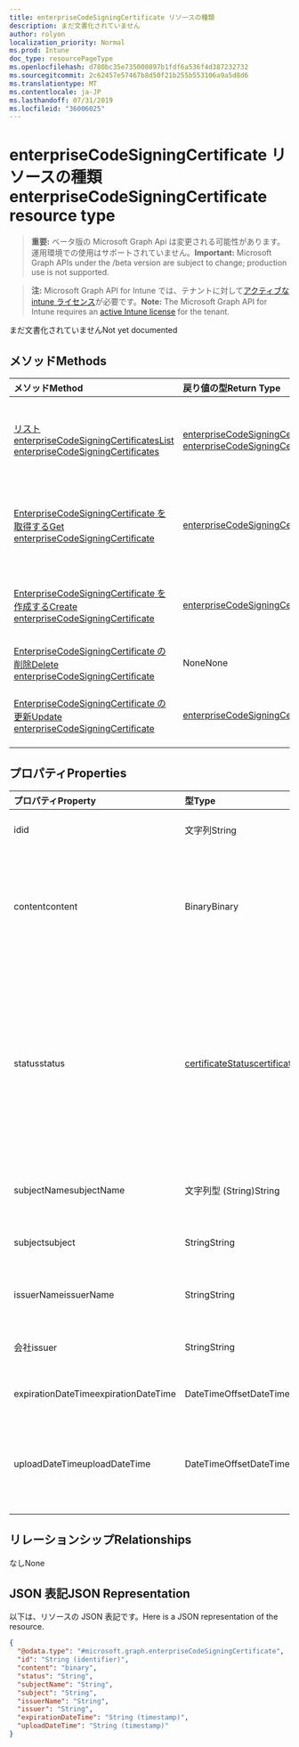 ```yaml
---
title: enterpriseCodeSigningCertificate リソースの種類
description: まだ文書化されていません
author: rolyon
localization_priority: Normal
ms.prod: Intune
doc_type: resourcePageType
ms.openlocfilehash: d780bc35e735000897b1fdf6a536f4d387232732
ms.sourcegitcommit: 2c62457e57467b8d50f21b255b553106a9a5d8d6
ms.translationtype: MT
ms.contentlocale: ja-JP
ms.lasthandoff: 07/31/2019
ms.locfileid: "36006025"
---
```

# <a name="enterprisecodesigningcertificate-resource-type"></a><span data-ttu-id="544fd-103">enterpriseCodeSigningCertificate リソースの種類</span><span class="sxs-lookup"><span data-stu-id="544fd-103">enterpriseCodeSigningCertificate resource type</span></span>

> <span data-ttu-id="544fd-104">**重要:** ベータ版の Microsoft Graph Api は変更される可能性があります。運用環境での使用はサポートされていません。</span><span class="sxs-lookup"><span data-stu-id="544fd-104">**Important:** Microsoft Graph APIs under the /beta version are subject to change; production use is not supported.</span></span>

> <span data-ttu-id="544fd-105">**注:** Microsoft Graph API for Intune では、テナントに対して[アクティブな intune ライセンス](https://go.microsoft.com/fwlink/?linkid=839381)が必要です。</span><span class="sxs-lookup"><span data-stu-id="544fd-105">**Note:** The Microsoft Graph API for Intune requires an [active Intune license](https://go.microsoft.com/fwlink/?linkid=839381) for the tenant.</span></span>

<span data-ttu-id="544fd-106">まだ文書化されていません</span><span class="sxs-lookup"><span data-stu-id="544fd-106">Not yet documented</span></span>

## <a name="methods"></a><span data-ttu-id="544fd-107">メソッド</span><span class="sxs-lookup"><span data-stu-id="544fd-107">Methods</span></span>
|<span data-ttu-id="544fd-108">メソッド</span><span class="sxs-lookup"><span data-stu-id="544fd-108">Method</span></span>|<span data-ttu-id="544fd-109">戻り値の型</span><span class="sxs-lookup"><span data-stu-id="544fd-109">Return Type</span></span>|<span data-ttu-id="544fd-110">説明</span><span class="sxs-lookup"><span data-stu-id="544fd-110">Description</span></span>|
|:---|:---|:---|
|[<span data-ttu-id="544fd-111">リスト enterpriseCodeSigningCertificates</span><span class="sxs-lookup"><span data-stu-id="544fd-111">List enterpriseCodeSigningCertificates</span></span>](../api/intune-apps-enterprisecodesigningcertificate-list.md)|<span data-ttu-id="544fd-112">[enterpriseCodeSigningCertificate](../resources/intune-apps-enterprisecodesigningcertificate.md)コレクション</span><span class="sxs-lookup"><span data-stu-id="544fd-112">[enterpriseCodeSigningCertificate](../resources/intune-apps-enterprisecodesigningcertificate.md) collection</span></span>|<span data-ttu-id="544fd-113">[EnterpriseCodeSigningCertificate](../resources/intune-apps-enterprisecodesigningcertificate.md)オブジェクトのプロパティとリレーションシップをリストします。</span><span class="sxs-lookup"><span data-stu-id="544fd-113">List properties and relationships of the [enterpriseCodeSigningCertificate](../resources/intune-apps-enterprisecodesigningcertificate.md) objects.</span></span>|
|[<span data-ttu-id="544fd-114">EnterpriseCodeSigningCertificate を取得する</span><span class="sxs-lookup"><span data-stu-id="544fd-114">Get enterpriseCodeSigningCertificate</span></span>](../api/intune-apps-enterprisecodesigningcertificate-get.md)|[<span data-ttu-id="544fd-115">enterpriseCodeSigningCertificate</span><span class="sxs-lookup"><span data-stu-id="544fd-115">enterpriseCodeSigningCertificate</span></span>](../resources/intune-apps-enterprisecodesigningcertificate.md)|<span data-ttu-id="544fd-116">[EnterpriseCodeSigningCertificate](../resources/intune-apps-enterprisecodesigningcertificate.md)オブジェクトのプロパティとリレーションシップを読み取ります。</span><span class="sxs-lookup"><span data-stu-id="544fd-116">Read properties and relationships of the [enterpriseCodeSigningCertificate](../resources/intune-apps-enterprisecodesigningcertificate.md) object.</span></span>|
|[<span data-ttu-id="544fd-117">EnterpriseCodeSigningCertificate を作成する</span><span class="sxs-lookup"><span data-stu-id="544fd-117">Create enterpriseCodeSigningCertificate</span></span>](../api/intune-apps-enterprisecodesigningcertificate-create.md)|[<span data-ttu-id="544fd-118">enterpriseCodeSigningCertificate</span><span class="sxs-lookup"><span data-stu-id="544fd-118">enterpriseCodeSigningCertificate</span></span>](../resources/intune-apps-enterprisecodesigningcertificate.md)|<span data-ttu-id="544fd-119">新しい[enterpriseCodeSigningCertificate](../resources/intune-apps-enterprisecodesigningcertificate.md)オブジェクトを作成します。</span><span class="sxs-lookup"><span data-stu-id="544fd-119">Create a new [enterpriseCodeSigningCertificate](../resources/intune-apps-enterprisecodesigningcertificate.md) object.</span></span>|
|[<span data-ttu-id="544fd-120">EnterpriseCodeSigningCertificate の削除</span><span class="sxs-lookup"><span data-stu-id="544fd-120">Delete enterpriseCodeSigningCertificate</span></span>](../api/intune-apps-enterprisecodesigningcertificate-delete.md)|<span data-ttu-id="544fd-121">None</span><span class="sxs-lookup"><span data-stu-id="544fd-121">None</span></span>|<span data-ttu-id="544fd-122">[EnterpriseCodeSigningCertificate](../resources/intune-apps-enterprisecodesigningcertificate.md)を削除します。</span><span class="sxs-lookup"><span data-stu-id="544fd-122">Deletes a [enterpriseCodeSigningCertificate](../resources/intune-apps-enterprisecodesigningcertificate.md).</span></span>|
|[<span data-ttu-id="544fd-123">EnterpriseCodeSigningCertificate の更新</span><span class="sxs-lookup"><span data-stu-id="544fd-123">Update enterpriseCodeSigningCertificate</span></span>](../api/intune-apps-enterprisecodesigningcertificate-update.md)|[<span data-ttu-id="544fd-124">enterpriseCodeSigningCertificate</span><span class="sxs-lookup"><span data-stu-id="544fd-124">enterpriseCodeSigningCertificate</span></span>](../resources/intune-apps-enterprisecodesigningcertificate.md)|<span data-ttu-id="544fd-125">[EnterpriseCodeSigningCertificate](../resources/intune-apps-enterprisecodesigningcertificate.md)オブジェクトのプロパティを更新します。</span><span class="sxs-lookup"><span data-stu-id="544fd-125">Update the properties of a [enterpriseCodeSigningCertificate](../resources/intune-apps-enterprisecodesigningcertificate.md) object.</span></span>|

## <a name="properties"></a><span data-ttu-id="544fd-126">プロパティ</span><span class="sxs-lookup"><span data-stu-id="544fd-126">Properties</span></span>
|<span data-ttu-id="544fd-127">プロパティ</span><span class="sxs-lookup"><span data-stu-id="544fd-127">Property</span></span>|<span data-ttu-id="544fd-128">型</span><span class="sxs-lookup"><span data-stu-id="544fd-128">Type</span></span>|<span data-ttu-id="544fd-129">説明</span><span class="sxs-lookup"><span data-stu-id="544fd-129">Description</span></span>|
|:---|:---|:---|
|<span data-ttu-id="544fd-130">id</span><span class="sxs-lookup"><span data-stu-id="544fd-130">id</span></span>|<span data-ttu-id="544fd-131">文字列</span><span class="sxs-lookup"><span data-stu-id="544fd-131">String</span></span>|<span data-ttu-id="544fd-132">エンティティのキー。</span><span class="sxs-lookup"><span data-stu-id="544fd-132">The key of the entity.</span></span>|
|<span data-ttu-id="544fd-133">content</span><span class="sxs-lookup"><span data-stu-id="544fd-133">content</span></span>|<span data-ttu-id="544fd-134">Binary</span><span class="sxs-lookup"><span data-stu-id="544fd-134">Binary</span></span>|<span data-ttu-id="544fd-135">未加工のデータ形式の Windows エンタープライズコード署名証明書。</span><span class="sxs-lookup"><span data-stu-id="544fd-135">The Windows Enterprise Code-Signing Certificate in the raw data format.</span></span>|
|<span data-ttu-id="544fd-136">status</span><span class="sxs-lookup"><span data-stu-id="544fd-136">status</span></span>|[<span data-ttu-id="544fd-137">certificateStatus</span><span class="sxs-lookup"><span data-stu-id="544fd-137">certificateStatus</span></span>](../resources/intune-apps-certificatestatus.md)|<span data-ttu-id="544fd-138">証明書の状態がプロビジョニングされているか、プロビジョニングされていません。</span><span class="sxs-lookup"><span data-stu-id="544fd-138">The Certificate Status Provisioned or not Provisioned.</span></span> <span data-ttu-id="544fd-139">可能な値は、`notProvisioned`、`provisioned` です。</span><span class="sxs-lookup"><span data-stu-id="544fd-139">Possible values are: `notProvisioned`, `provisioned`.</span></span>|
|<span data-ttu-id="544fd-140">subjectName</span><span class="sxs-lookup"><span data-stu-id="544fd-140">subjectName</span></span>|<span data-ttu-id="544fd-141">文字列型 (String)</span><span class="sxs-lookup"><span data-stu-id="544fd-141">String</span></span>|<span data-ttu-id="544fd-142">証明書のサブジェクト名。</span><span class="sxs-lookup"><span data-stu-id="544fd-142">The Subject Name for the cert.</span></span>|
|<span data-ttu-id="544fd-143">subject</span><span class="sxs-lookup"><span data-stu-id="544fd-143">subject</span></span>|<span data-ttu-id="544fd-144">String</span><span class="sxs-lookup"><span data-stu-id="544fd-144">String</span></span>|<span data-ttu-id="544fd-145">証明書のサブジェクトの値。</span><span class="sxs-lookup"><span data-stu-id="544fd-145">The Subject Value for the cert.</span></span>|
|<span data-ttu-id="544fd-146">issuerName</span><span class="sxs-lookup"><span data-stu-id="544fd-146">issuerName</span></span>|<span data-ttu-id="544fd-147">String</span><span class="sxs-lookup"><span data-stu-id="544fd-147">String</span></span>|<span data-ttu-id="544fd-148">証明書の発行者名。</span><span class="sxs-lookup"><span data-stu-id="544fd-148">The Issuer Name for the cert.</span></span>|
|<span data-ttu-id="544fd-149">会社</span><span class="sxs-lookup"><span data-stu-id="544fd-149">issuer</span></span>|<span data-ttu-id="544fd-150">String</span><span class="sxs-lookup"><span data-stu-id="544fd-150">String</span></span>|<span data-ttu-id="544fd-151">証明書の発行者の値。</span><span class="sxs-lookup"><span data-stu-id="544fd-151">The Issuer value for the cert.</span></span>|
|<span data-ttu-id="544fd-152">expirationDateTime</span><span class="sxs-lookup"><span data-stu-id="544fd-152">expirationDateTime</span></span>|<span data-ttu-id="544fd-153">DateTimeOffset</span><span class="sxs-lookup"><span data-stu-id="544fd-153">DateTimeOffset</span></span>|<span data-ttu-id="544fd-154">証明書の有効期限。</span><span class="sxs-lookup"><span data-stu-id="544fd-154">The Cert Expiration Date.</span></span>|
|<span data-ttu-id="544fd-155">uploadDateTime</span><span class="sxs-lookup"><span data-stu-id="544fd-155">uploadDateTime</span></span>|<span data-ttu-id="544fd-156">DateTimeOffset</span><span class="sxs-lookup"><span data-stu-id="544fd-156">DateTimeOffset</span></span>|<span data-ttu-id="544fd-157">CodeSigning Cert がアップロードされたときの日付時刻。</span><span class="sxs-lookup"><span data-stu-id="544fd-157">The date time of CodeSigning Cert when it is uploaded.</span></span>|

## <a name="relationships"></a><span data-ttu-id="544fd-158">リレーションシップ</span><span class="sxs-lookup"><span data-stu-id="544fd-158">Relationships</span></span>
<span data-ttu-id="544fd-159">なし</span><span class="sxs-lookup"><span data-stu-id="544fd-159">None</span></span>

## <a name="json-representation"></a><span data-ttu-id="544fd-160">JSON 表記</span><span class="sxs-lookup"><span data-stu-id="544fd-160">JSON Representation</span></span>
<span data-ttu-id="544fd-161">以下は、リソースの JSON 表記です。</span><span class="sxs-lookup"><span data-stu-id="544fd-161">Here is a JSON representation of the resource.</span></span>
<!-- {
  "blockType": "resource",
  "keyProperty": "id",
  "@odata.type": "microsoft.graph.enterpriseCodeSigningCertificate"
}
-->
``` json
{
  "@odata.type": "#microsoft.graph.enterpriseCodeSigningCertificate",
  "id": "String (identifier)",
  "content": "binary",
  "status": "String",
  "subjectName": "String",
  "subject": "String",
  "issuerName": "String",
  "issuer": "String",
  "expirationDateTime": "String (timestamp)",
  "uploadDateTime": "String (timestamp)"
}
```





